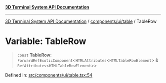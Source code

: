[**3D Terminal System API Documentation**](../../../../README.md)

***

[3D Terminal System API Documentation](../../../../README.md) / [components/ui/table](../README.md) / TableRow

# Variable: TableRow

> `const` **TableRow**: `ForwardRefExoticComponent`\<`HTMLAttributes`\<`HTMLTableRowElement`\> & `RefAttributes`\<`HTMLTableRowElement`\>\>

Defined in: [src/components/ui/table.tsx:54](https://github.com/Dicommunitas/ThreeJS_Terminal_3D/blob/2ffad36b03338064b23ef8f941c65d1facfc3d76/src/components/ui/table.tsx#L54)

